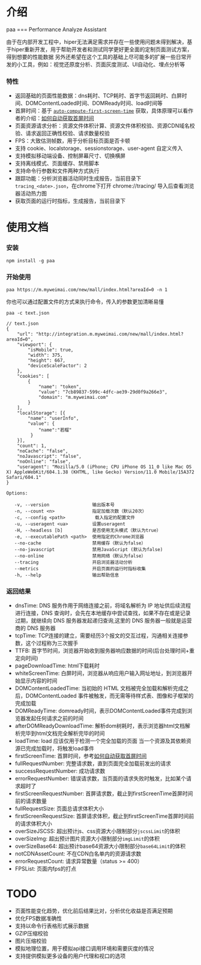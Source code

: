 # 介绍

paa === Performance Analyze Assistant

由于在内部开发工程中，hiper无法满足需求并存在一些使用问题未得到解决，基于hiper重新开发，用于帮助开发者和测试同学更好更全面的定制页面测试方案，得到想要的性能数据
另外还希望在这个工具的基础上尽可能多的扩展一些日常开发的小工具，例如：视觉还原度分析、页面灰度测试、UI自动化、埋点分析等

### 特性
* 返回基础的页面性能数据：dns耗时、TCP耗时、首字节返回耗时、白屏时间、DOMContentLoaded时间、DOMReady时间、load时间等
* 首屏时间：基于 [`auto-compute-first-screen-time`](https://github.com/hoperyy/auto-compute-first-screen-time) 获取，具体原理可以看作者的介绍：[如何自动获取首屏时间](https://github.com/weidian-inc/weidian-tech-blog/issues/1)
* 页面资源请求分析：资源文件体积计算、资源文件体积校验、资源CDN域名校验、请求返回正确性校验、请求数量校验
* FPS：大致估测帧数，用于分析目标页面是否卡顿
* 支持 cookie、localstorage、sessionstorage、user-agent 自定义传入
* 支持模拟移动端设备、控制屏幕尺寸、切换横屏
* 支持离线模式、页面缓存、禁用脚本
* 支持命令行参数和文件两种方式执行
* 跟踪功能：分析浏览器活动同时生成报告，当前目录下`tracing_<date>.json`，在chrome下打开 chrome://tracing/ 导入后查看浏览器活动热力图
* 获取页面的运行时指标，生成报告，当前目录下

# 使用文档

### 安装

```
npm install -g paa
```

### 开始使用

```
paa https://m.myweimai.com/new/mall/index.html?areaId=0 -n 1
```

你也可以通过配置文件的方式来执行命令，传入的参数更加清晰易懂

```
paa -c text.json

// text.json
{
    "url": "http://integration.m.myweimai.com/new/mall/index.html?areaId=0",
    "viewport": {
        "isMobile": true,
        "width": 375,
        "height": 667,
        "deviceScaleFactor": 2
    },
    "cookies": [
        {
            "name": "token",
            "value": "7cb89837-599c-4dfc-ae39-29d0f9a266e3",
            "domain": "m.myweimai.com"
        }
    ],
    "localStorage": [{
        "name": "userInfo",
        "value": {
            "name":"若榴"
         }
    }],
    "count": 1,
    "noCache": "false",
    "noJavascript": "false",
    "noOnline": "false",
    "useragent": "Mozilla/5.0 (iPhone; CPU iPhone OS 11_0 like Mac OS X) AppleWebKit/604.1.38 (KHTML, like Gecko) Version/11.0 Mobile/15A372 Safari/604.1"
}
```

```
Options:

   -v, --version                输出版本号
   -n, --count <n>              指定加载次数（默认20次）
   -c, --config <path>           载入指定的配置文件
   -u, --useragent <ua>         设置useragent
   -H, --headless [b]           是否使用无头模式（默认为true）
   -e, --executablePath <path>  使用指定的Chrome浏览器
   --no-cache                   禁用缓存（默认为false）
   --no-javascript              禁用JavaScript (默认为false)
   --no-online                  禁用网络（默认为false）
   --tracing                    开启浏览器活动分析
   --metrics                    开启页面的运行时指标收集
   -h, --help                   输出帮助信息
```


### 返回结果

* dnsTime: DNS 服务作用于网络连接之前，将域名解析为 IP 地址供后续流程进行连接，DNS 查询时，会先在本地缓存中尝试查找，如果不存在或是记录过期，就继续向 DNS 服务器发起递归查询,这里的 DNS 服务器一般就是运营商的 DNS 服务器
* tcpTime: TCP连接的建立，需要经历3个报文的交互过程，沟通相关连接参数，这个过程称为三次握手
* TTFB: 首字节时间，浏览器开始收到服务器响应数据的时间(后台处理时间+重定向时间)
* pageDownloadTime: html下载耗时
* whiteScreenTime: 白屏时间，浏览器从响应用户输入网址地址，到浏览器开始显示内容的时间
* DOMContentLoadedTime: 当初始的 HTML 文档被完全加载和解析完成之后，DOMContentLoaded 事件被触发，而无需等待样式表、图像和子框架的完成加载
* DOMReadyTime: domready时间，表示DOMContentLoaded事件完成到浏览器发起任何请求之前的时间
* afterDOMReadyDownloadTime: 解析dom树耗时，表示浏览器html文档解析完毕到html文档完全解析完毕的时间
* loadTime: load 应该仅用于检测一个完全加载的页面 当一个资源及其依赖资源已完成加载时，将触发load事件
* firstScreenTime: 首屏时间，参考[如何自动获取首屏时间](https://github.com/weidian-inc/weidian-tech-blog/issues/1)
* fullRequestNumber: 完整请求数，直到页面完全加载前发出的请求
* successRequestNumber: 成功请求数
* errorRequestNumber: 错误请求数，当页面的请求失败时触发，比如某个请求超时了
* firstScreenRequestNumber: 首屏请求数，截止到firstScreenTime首屏时间前的请求数量
* fullRequestSize: 页面总请求体积大小
* firstScreenRequestSize: 首屏请求体积，截止到firstScreenTime首屏时间前的请求体积大小
* overSizeJSCSS: 超出预计js、css资源大小限制部分`jscssLimit`的体积
* overSizeImg: 超出预计图片资源大小限制部分`imgLimit`的体积
* overSizeBase64: 超出预计base64资源大小限制部分`base64Limit`的体积
* notCDNAssetCount: 不在CDN白名单内的资源请求数
* errorRequestCount: 请求异常数量（status >= 400）
* FPSList: 页面内fps的打点


# TODO
* 页面性能变化趋势，优化前后结果比对，分析优化收益是否满足预期
* 优化FPS数据准确性
* 支持以命令行表格形式展示数据
* GZIP压缩校验
* 图片压缩校验
* 模拟地理位置，用于模拟api接口调用环境和需要灰度的情况
* 支持提供模拟更多设备的用户代理和视口的选项